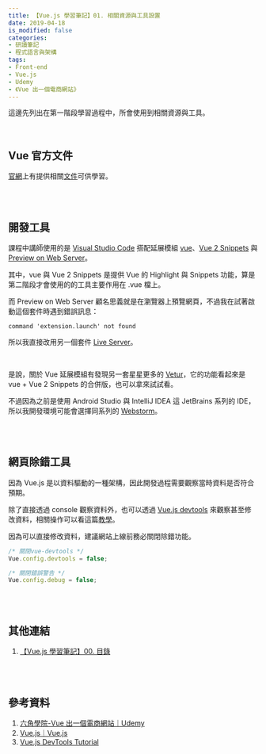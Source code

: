 ```yaml
---
title: 【Vue.js 學習筆記】01. 相關資源與工具設置
date: 2019-04-18
is_modified: false
categories:
- 研讀筆記
- 程式語言與架構
tags:
- Front-end
- Vue.js
- Udemy 
- 《Vue 出一個電商網站》 
--- 
```


這邊先列出在第一階段學習過程中，所會使用到相關資源與工具。

<!--more-->
<br>

## Vue 官方文件

[官網](https://vuejs.org/index.html)上有提供相關[文件](https://vuejs.org/v2/guide/)可供學習。

<br><br>

## 開發工具

課程中講師使用的是 [Visual Studio Code](https://code.visualstudio.com/) 搭配延展模組 [vue](https://marketplace.visualstudio.com/items?itemName=jcbuisson.vue)、[Vue 2 Snippets](https://marketplace.visualstudio.com/items?itemName=hollowtree.vue-snippets) 與 [Preview on Web Server](https://marketplace.visualstudio.com/items?itemName=yuichinukiyama.vscode-preview-server)。

其中，vue 與 Vue 2 Snippets 是提供 Vue 的 Highlight 與 Snippets 功能，算是第二階段才會使用的的工具主要作用在 .vue 檔上。

而 Preview on Web Server 顧名思義就是在瀏覽器上預覽網頁，不過我在試著啟動這個套件時遇到錯誤訊息：
```shell
command 'extension.launch' not found
```
所以我直接改用另一個套件 [Live Server](https://marketplace.visualstudio.com/items?itemName=ritwickdey.LiveServer)。

<br>

是說，關於 Vue 延展模組有發現另一套星星更多的 [Vetur](https://marketplace.visualstudio.com/items?itemName=octref.vetur)，它的功能看起來是 vue + Vue 2 Snippets 的合併版，也可以拿來試試看。

不過因為之前是使用 Android Studio 與 IntelliJ IDEA 這 JetBrains 系列的 IDE，所以我開發環境可能會選擇同系列的 [Webstorm](https://www.jetbrains.com/webstorm/)。


<br><br>

## 網頁除錯工具

因為 Vue.js 是以資料驅動的一種架構，因此開發過程需要觀察當時資料是否符合預期。

除了直接透過 console 觀察資料外，也可以透過 [Vue.js devtools](https://chrome.google.com/webstore/detail/vuejs-devtools/nhdogjmejiglipccpnnnanhbledajbpd) 來觀察甚至修改資料，相關操作可以看這篇[教學](https://flaviocopes.com/vue-devtools/)。

因為可以直接修改資料，建議網站上線前務必關閉除錯功能。
```javascript
/* 關閉vue-devtools */ 
Vue.config.devtools = false; 

/* 關閉錯誤警告 */
Vue.config.debug = false;
```

<br><br>

## 其他連結

1. [【Vue.js 學習筆記】00. 目錄](/Vue-Study-Notes-Contents/)

<br><br>

## 參考資料

1. [六角學院-Vue 出一個電商網站｜Udemy](https://www.udemy.com/vue-hexschool/)
2. [Vue.js｜Vue.js](https://vuejs.org/index.html)  
3. [Vue.js DevTools Tutorial](https://flaviocopes.com/vue-devtools/)